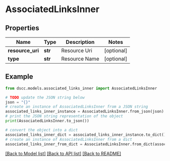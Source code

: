 # AssociatedLinksInner


## Properties

Name | Type | Description | Notes
------------ | ------------- | ------------- | -------------
**resource_uri** | **str** | Resource Uri | [optional] 
**type** | **str** | Resource Name | [optional] 

## Example

```python
from dscc.models.associated_links_inner import AssociatedLinksInner

# TODO update the JSON string below
json = "{}"
# create an instance of AssociatedLinksInner from a JSON string
associated_links_inner_instance = AssociatedLinksInner.from_json(json)
# print the JSON string representation of the object
print(AssociatedLinksInner.to_json())

# convert the object into a dict
associated_links_inner_dict = associated_links_inner_instance.to_dict()
# create an instance of AssociatedLinksInner from a dict
associated_links_inner_from_dict = AssociatedLinksInner.from_dict(associated_links_inner_dict)
```
[[Back to Model list]](../README.md#documentation-for-models) [[Back to API list]](../README.md#documentation-for-api-endpoints) [[Back to README]](../README.md)


